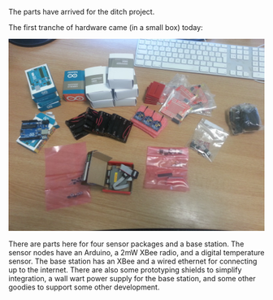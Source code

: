 <html><body><p>The parts have arrived for the ditch project.

<!--more-->

The first tranche of hardware came (in a small box) today:

![Enough parts for four sensors and a base station](/images/citizen-sensing//2013-06-19-14.14.06.jpg)

There are parts here for four sensor packages and a base station. The sensor nodes have an Arduino, a 2mW XBee radio, and a digital temperature sensor. The base station has an XBee and a wired ethernet for connecting up to the internet. There are also some prototyping shields to simplify integration, a wall wart power supply for the base station, and some other goodies to support some other development.</p></body></html>
